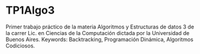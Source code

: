 # TP1Algo3
Primer trabajo práctico de la materia Algoritmos y Estructuras de datos 3 de la carrer Lic. en Ciencias de la Computación dictada por la Universidad de Buenos Aires. 
Keywords: Backtracking, Programación Dinámica, Algoritmos Codiciosos.
